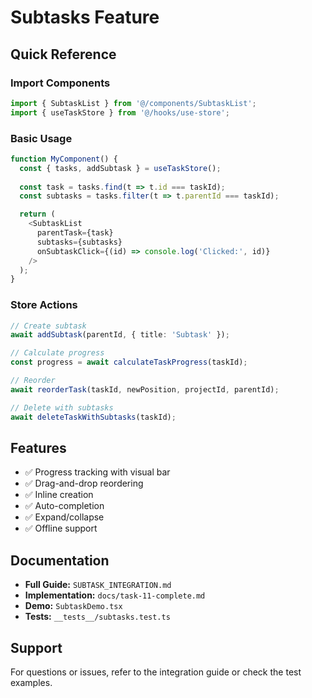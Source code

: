 # Subtasks Feature

## Quick Reference

### Import Components
```typescript
import { SubtaskList } from '@/components/SubtaskList';
import { useTaskStore } from '@/hooks/use-store';
```

### Basic Usage
```typescript
function MyComponent() {
  const { tasks, addSubtask } = useTaskStore();
  
  const task = tasks.find(t => t.id === taskId);
  const subtasks = tasks.filter(t => t.parentId === taskId);

  return (
    <SubtaskList 
      parentTask={task}
      subtasks={subtasks}
      onSubtaskClick={(id) => console.log('Clicked:', id)}
    />
  );
}
```

### Store Actions
```typescript
// Create subtask
await addSubtask(parentId, { title: 'Subtask' });

// Calculate progress
const progress = await calculateTaskProgress(taskId);

// Reorder
await reorderTask(taskId, newPosition, projectId, parentId);

// Delete with subtasks
await deleteTaskWithSubtasks(taskId);
```

## Features

- ✅ Progress tracking with visual bar
- ✅ Drag-and-drop reordering
- ✅ Inline creation
- ✅ Auto-completion
- ✅ Expand/collapse
- ✅ Offline support

## Documentation

- **Full Guide:** `SUBTASK_INTEGRATION.md`
- **Implementation:** `docs/task-11-complete.md`
- **Demo:** `SubtaskDemo.tsx`
- **Tests:** `__tests__/subtasks.test.ts`

## Support

For questions or issues, refer to the integration guide or check the test examples.
